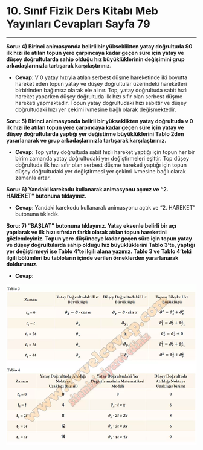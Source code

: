 # 10. Sınıf Fizik Ders Kitabı Meb Yayınları Cevapları Sayfa 79

---

**Soru: 4) Birinci animasyonda belirli bir yükseklikten yatay doğrultuda $0 ilk hızı ile atılan topun yere çarpıncaya kadar geçen süre için yatay ve düşey doğrultularda sahip olduğu hız büyüklüklerinin değişimini grup arkadaşlarınızla tartışarak karşılaştırınız.**

-   **Cevap**: V 0 yatay hızıyla atılan serbest düşme hareketinde iki boyutta hareket eden topun yatay ve düşey doğrultular üzerindeki hareketleri birbirinden bağımsız olarak ele alınır. Top, yatay doğrultuda sabit hızlı hareket yaparken düşey doğrultuda ilk hızı sıfır olan serbest düşme hareketi yapmaktadır. Topun yatay doğrultudaki hızı sabittir ve düşey doğrultudaki hızı yer çekimi ivmesine bağlı olarak değişmektedir.

**Soru: 5) Birinci animasyonda belirli bir yükseklikten yatay doğrultuda ν 0 ilk hızı ile atılan topun yere çarpıncaya kadar geçen süre için yatay ve düşey doğrultularda yaptığı yer değiştirme büyüklüklerini Tablo 2den yararlanarak ve grup arkadaşlarınızla tartışarak karşılaştırınız.**

-   **Cevap**: Top yatay doğrultuda sabit hızlı hareket yaptığı için topun her bir birim zamanda yatay doğrultudaki yer değiştirmeleri eşittir. Top düşey doğrultuda ilk hızı sıfır olan serbest düşme hareketi yaptığı için topun düşey doğrultudaki yer değiştirmesi yer çekimi ivmesine bağlı olarak zamanla artar.

**Soru: 6) Yandaki karekodu kullanarak animasyonu açınız ve “2. HAREKET” butonuna tıklayınız.**

-   **Cevap**: Yandaki karekodu kullanarak animasyonu açtık ve “2. HAREKET” butonuna tıkladık.

**Soru: 7) “BAŞLAT” butonuna tıklayınız. Yatay eksenle belirli bir açı yapılarak ve ilk hızı sıfırdan farklı olarak atılan topun hareketini gözlemleyiniz. Topun yere düşünceye kadar geçen süre için topun yatay ve düşey doğrultularda sahip olduğu hız büyüklüklerini Tablo 3’te, yaptığı yer değiştirmeyi ise Tablo 4’te ilgili alana yazınız. Tablo 3 ve Tablo 4’teki ilgili bölümleri bu tabloların içinde verilen örneklerden yararlanarak doldurunuz.**

-   **Cevap**:

![Image 1](./image_1.webp)